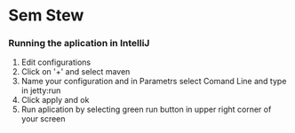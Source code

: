 # Sem Stew

### Running the aplication in IntelliJ
1. Edit configurations
2. Click on '+' and select maven
3. Name your configuration and in Parametrs select Comand Line and type in jetty:run
4. Click apply and ok
5. Run aplication by selecting green run button in upper right corner of your screen

